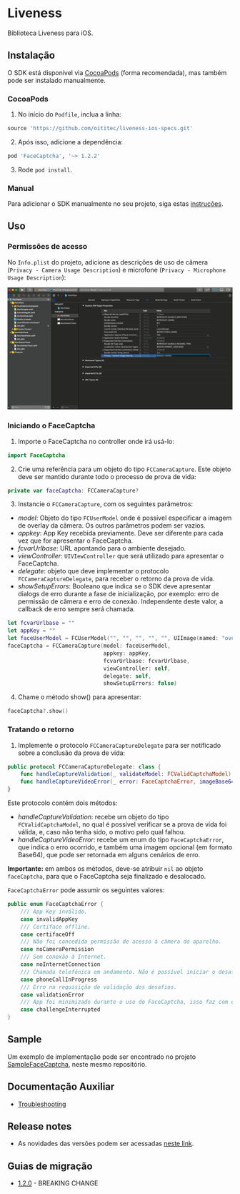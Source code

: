 # Liveness

Biblioteca Liveness para iOS.

## Instalação

O SDK está disponível via [CocoaPods](https://cocoapods.org/) (forma recomendada), mas também pode ser instalado manualmente.

### CocoaPods

1. No início do `Podfile`, inclua a linha:
```rb
source 'https://github.com/oititec/liveness-ios-specs.git'
```
2. Após isso, adicione a dependência:
```rb
pod 'FaceCaptcha', '~> 1.2.2'
```
3. Rode `pod install`.

### Manual

Para adicionar o SDK manualmente no seu projeto, siga estas [instruções](Documentation/ManualInstallation.md).

## Uso

### Permissões de acesso

 No `Info.plist` do projeto, adicione as descrições de uso de câmera (`Privacy - Camera Usage Description`) e microfone (`Privacy - Microphone Usage Description`):

![Instalação 4](Documentation/Images/installation_4.png)

### Iniciando o FaceCaptcha

1. Importe o FaceCaptcha no controller onde irá usá-lo:
```swift
import FaceCaptcha
```

2. Crie uma referência para um objeto do tipo `FCCameraCapture`. Este objeto deve ser mantido durante todo o processo de prova de vida:
```swift
private var faceCaptcha: FCCameraCapture?
```

3. Instancie o `FCCameraCapture`, com os seguintes parâmetros:
- *model*: Objeto do tipo `FCUserModel` onde é possível especificar a imagem de overlay da câmera. Os outros parâmetros podem ser vazios.
- *appkey*: App Key recebida previamente. Deve ser diferente para cada vez que for apresentar o FaceCaptcha.
- *fcvarUrlbase*: URL apontando para o ambiente desejado.
- *viewController*: `UIVIewController` que será utilizado para apresentar o FaceCaptcha.
- *delegate*: objeto que deve implementar o protocolo `FCCameraCaptureDelegate`, para receber o retorno da prova de vida.
- *showSetupErrors*: Booleano que indica se o SDK deve apresentar dialogs de erro durante a fase de inicialização, por exemplo: erro de permissão de câmera e erro de conexão. Independente deste valor, a callback de erro sempre será chamada.
```swift
let fcvarUrlbase = ""
let appKey = ""
let faceUserModel = FCUserModel("", "", "", "", "", UIImage(named: "overlay"))
faceCaptcha = FCCameraCapture(model: faceUserModel,
                              appkey: appKey,
                              fcvarUrlbase: fcvarUrlbase,
                              viewController: self,
                              delegate: self,
                              showSetupErrors: false)
```

4. Chame o método show() para apresentar:
```swift
faceCaptcha?.show()
```

### Tratando o retorno

1. Implemente o protocolo `FCCameraCaptureDelegate` para ser notificado sobre a conclusão da prova de vida:
```swift
public protocol FCCameraCaptureDelegate: class {
    func handleCaptureValidation(_ validateModel: FCValidCaptchaModel)
    func handleCaptureVideoError(_ error: FaceCaptchaError, imageBase64: String?)
}
```

Este protocolo contém dois métodos:

- *handleCaptureValidation*: recebe um objeto do tipo `FCValidCaptchaModel`, no qual é possível verificar se a prova de vida foi válida, e, caso não tenha sido, o motivo pelo qual falhou.
- *handleCaptureVideoError*: recebe um enum do tipo `FaceCaptchaError`, que indica o erro ocorrido, e também uma imagem opcional (em formato Base64), que pode ser retornada em alguns cenários de erro.

**Importante:** em ambos os métodos, deve-se atribuir `nil` ao objeto `faceCaptcha`, para que o FaceCaptcha seja finalizado e desalocado.

`FaceCaptchaError` pode assumir os seguintes valores:
```swift
public enum FaceCaptchaError {
    /// App Key inválido.
    case invalidAppKey
    /// Certiface offline.
    case certifaceOff
    /// Não foi concedida permissão de acesso à câmera do aparelho.
    case noCameraPermission
    /// Sem conexão à Internet.
    case noInternetConnection
    /// Chamada telefônica em andamento. Não é possível iniciar o desafio durante uma chamada telefônica.
    case phoneCallInProgress
    /// Erro na requisição de validação dos desafios.
    case validationError
    /// App foi minimizado durante o uso do FaceCaptcha, isso faz com que o desafio seja encerrado.
    case challengeInterrupted
}
```

## Sample

Um exemplo de implementação pode ser encontrado no projeto [SampleFaceCaptcha](https://github.com/oititec/liveness-ios-sdk/tree/main/SampleFaceCaptcha "SampleFaceCaptcha"), neste mesmo repositório.

## Documentação Auxiliar

- [Troubleshooting](Documentation/Troubleshooting.md)

## Release notes

- As novidades das versões podem ser acessadas [neste link](Documentation/ReleaseNotes.md).

## Guias de migração

- [1.2.0](Documentation/Migration-Guide-1.2.0.md) - BREAKING CHANGE

